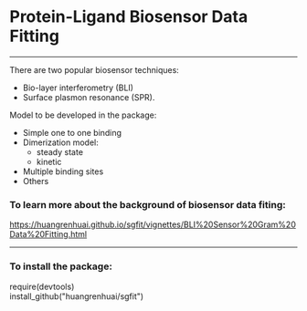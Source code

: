# Protein-Ligand Biosensor Data Fitting
-----
There are two popular biosensor techniques:  
* Bio-layer interferometry (BLI) 
* Surface plasmon resonance (SPR).  

Model to be developed in the package:  
* Simple one to one binding
* Dimerization model:  
  + steady state 
  + kinetic 
* Multiple binding sites 
* Others


### To learn more about the background of biosensor data fiting:  

https://huangrenhuai.github.io/sgfit/vignettes/BLI%20Sensor%20Gram%20Data%20Fitting.html

-----
### To install the package:  
  require(devtools)  
  install_github("huangrenhuai/sgfit")


